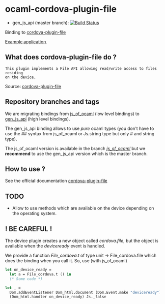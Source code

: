 # ocaml-cordova-plugin-file

* gen_js_api (master branch): [![Build Status](https://travis-ci.org/dannywillems/ocaml-cordova-plugin-file.svg?branch=master)](https://travis-ci.org/dannywillems/ocaml-cordova-plugin-file)

Binding to
[cordova-plugin-file](https://github.com/apache/cordova-plugin-file)

[Example
application](https://github.com/dannywillems/ocaml-cordova-plugin-file-example).

## What does cordova-plugin-file do ?

```
This plugin implements a File API allowing read/write access to files residing
on the device.
```

Source: [cordova-plugin-file](https://github.com/apache/cordova-plugin-file)

## Repository branches and tags

We are migrating bindings from
[js_of_ocaml](https://github.com/ocsigen/js_of_ocaml) (low level bindings) to
[gen_js_api](https://github.com/lexifi/gen_js_api) (high level bindings).

The gen_js_api binding allows to use *pure* ocaml types (you don't have to use
the ## syntax from js_of_ocaml or Js.string type but only # and string type).

The js_of_ocaml version is available in the branch
[*js_of_ocaml*](https://github.com/dannywillems/ocaml-cordova-plugin-file/tree/js_of_ocaml)
but we **recommend** to use the gen_js_api version which is the master branch.

## How to use ?

See the official documentation
[cordova-plugin-file](https://github.com/apache/cordova-plugin-file)

## TODO

* Allow to use methods which are available on the device depending on the
  operating system.

## ! BE CAREFUL !

The device plugin creates a new object called *cordova.file*, but the object is
available when the *deviceready* event is handled.

We provide a function *File_cordova.t* of type unit -> File_cordova.file which does the binding when you call it.
So, use (with js_of_ocaml)

```OCaml
let on_device_ready =
  let a = File_cordova.t () in
  (* Some code *)

let _ =
  Dom.addEventListener Dom_html.document (Dom.Event.make "deviceready")
  (Dom_html.handler on_device_ready) Js._false
```
